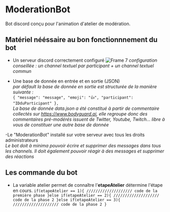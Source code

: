 # ModerationBot
Bot discord conçu pour l'animation d'atelier de modération.
## Matériel nééssaire au bon fonctionnnement du bot
- Un serveur discord correctement configuré
![Frame 7](https://user-images.githubusercontent.com/85356491/120828148-79705480-c55c-11eb-8ba6-2c94517e821d.png)
*configuration conseillée : un channel textuel par participant + un channel textuel commun* 


- Une base de donnée en entrée et en sortie (JSON)  
*par défault la base de donnée en sortie est structurée de la manière suivante :*  
`{
    "message": "message",
    "emoji": "👍",
    "participant": "IDduParticipant"
  },`  
*La base de donnée data.json a été constitué à partir de commentaire collectés sur https://www.bodyguard.ai, elle regroupe donc des commentaires pré-modérés issuent de Twitter, Youtube, Twitch... libre à vous de constituer une autre base de donnée*

-Le "ModerationBot" installé sur votre serveur avec tous les droits administrateurs  
*Le bot doit à minima pouvoir écrire et supprimer des messages dans tous les channels. Il doit également pouvoir réagir à des messages et supprimer des réactions*  

## Les commande du bot 
- La variable atelier permet de connaître l'**etapeAtelier** détermine l'étape en cours.
`if(etapeAtelier == 1){
//////////////////// code de la première phase
}else if(etapeAtelier == 2){
//////////////////// code de la phase 2
}else if(etapeAtelier == 3){
//////////////////// code de la phase 2
}`


